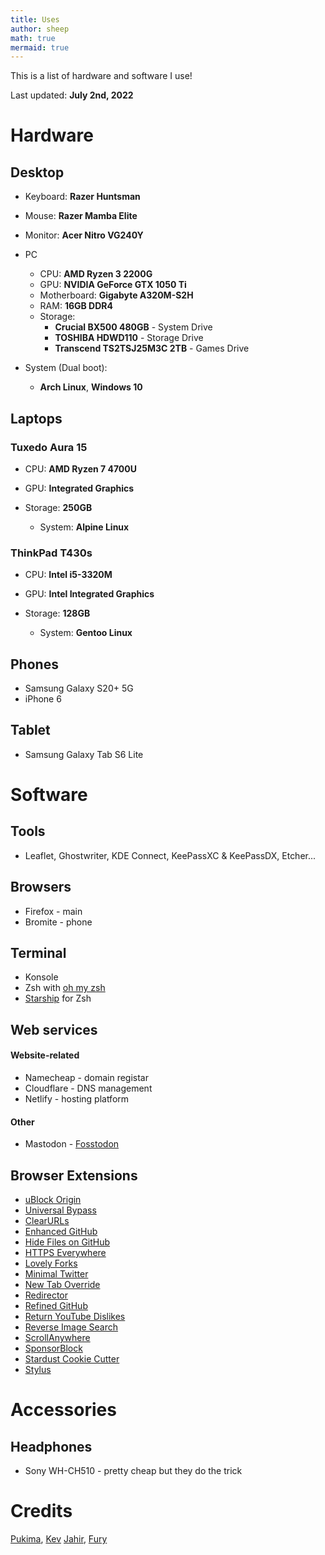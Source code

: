 ```yaml
---
title: Uses
author: sheep
math: true
mermaid: true
---
```


This is a list of hardware and software I use!

Last updated: **July 2nd, 2022**

# Hardware
## Desktop

* Keyboard: **Razer Huntsman**
* Mouse: **Razer Mamba Elite**
* Monitor: **Acer Nitro VG240Y**
* PC
  * CPU: **AMD Ryzen 3 2200G**
  * GPU: **NVIDIA GeForce GTX 1050 Ti**
  * Motherboard: **Gigabyte A320M-S2H**
  * RAM: **16GB DDR4**
  * Storage:
    * **Crucial BX500 480GB** - System Drive
    * **TOSHIBA HDWD110** - Storage Drive
    * **Transcend TS2TSJ25M3C 2TB** - Games Drive

* System (Dual boot):
  * **Arch Linux**, **Windows 10**

## Laptops

### Tuxedo Aura 15

  * CPU: **AMD Ryzen 7 4700U**
  * GPU: **Integrated Graphics**
  * Storage: **250GB**

  	* System: **Alpine Linux**

### ThinkPad T430s

  * CPU: **Intel i5-3320M**
  * GPU: **Intel Integrated Graphics**
  * Storage: **128GB**

	* System: **Gentoo Linux**
	
## Phones

* Samsung Galaxy S20+ 5G
* iPhone 6

## Tablet

* Samsung Galaxy Tab S6 Lite

# Software
## Tools

* Leaflet, Ghostwriter, KDE Connect, KeePassXC & KeePassDX, Etcher...

## Browsers

* Firefox - main
* Bromite - phone

## Terminal

* Konsole
* Zsh with [oh my zsh](https://ohmyz.sh)
* [Starship](https://starship.rs) for Zsh

## Web services

#### Website-related

* Namecheap - domain registar
* Cloudflare - DNS management
* Netlify - hosting platform

#### Other

* Mastodon - [Fosstodon](https://fosstodon.org)

## Browser Extensions

* [uBlock Origin](https://github.com/gorhill/uBlock#ublock-origin)
* [Universal Bypass](https://universal-bypass.org/)
* [ClearURLs](https://docs.clearurls.xyz/latest/)
* [Enhanced GitHub](https://github.com/softvar/enhanced-github#-enhanced-github)
* [Hide Files on GitHub](https://github.com/sindresorhus/hide-files-on-github)
* [HTTPS Everywhere](https://www.eff.org/https-everywhere)
* [Lovely Forks](https://github.com/musically-ut/lovely-forks)
* [Minimal Twitter](https://www.wang.sh/minimal-twitter/)
* [New Tab Override](https://addons.mozilla.org/en-US/firefox/addon/new-tab-override/)
* [Redirector](https://einaregilsson.com/redirector/)
* [Refined GitHub](https://github.com/refined-github/refined-github)
* [Return YouTube Dislikes](https://returnyoutubedislike.com/)
* [Reverse Image Search](https://github.com/Brawl345/Image-Reverse-Search-WebExtension)
* [ScrollAnywhere](https://addons.mozilla.org/en-US/firefox/addon/scroll_anywhere/)
* [SponsorBlock](https://sponsor.ajay.app/)
* [Stardust Cookie Cutter](https://www.stardustnetwork.org/)
* [Stylus](https://add0n.com/stylus.html)

# Accessories
## Headphones

* Sony WH-CH510 - pretty cheap but they do the trick

# Credits
[Pukima](https://pukima.site/), [Kev](https://kevq.uk/uses/)  [Jahir](https://jahir.dev/blog/uses), [Fury](https://fury.hk/uses)
